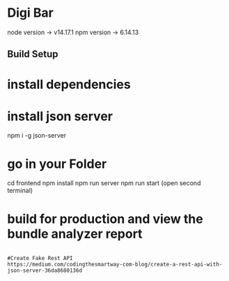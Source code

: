 # Digi Bar

node version -> v14.17.1
npm version -> 6.14.13

    
    
## Build Setup

# install dependencies

# install json server
npm i -g json-server 

# go in your Folder 
   cd frontend 
   npm install
   npm run server 
   npm run start (open second terminal) 




# build for production and view the bundle analyzer report

```

#Create Fake Rest API 
https://medium.com/codingthesmartway-com-blog/create-a-rest-api-with-json-server-36da8680136d

